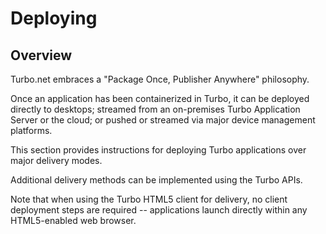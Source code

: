 # Deploying

## Overview

Turbo.net embraces a "Package Once, Publisher Anywhere" philosophy.

Once an application has been containerized in Turbo, it can be deployed directly to desktops; streamed from an on-premises Turbo Application Server or the cloud; or pushed or streamed via major device management platforms.

This section provides instructions for deploying Turbo applications over major delivery modes.

Additional delivery methods can be implemented using the Turbo APIs.

Note that when using the Turbo HTML5 client for delivery, no client deployment steps are required -- applications launch directly within any HTML5-enabled web browser.
